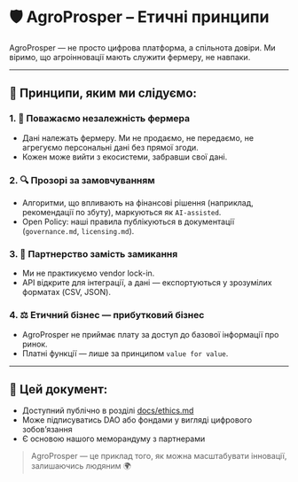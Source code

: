 # 🛡️ AgroProsper – Етичні принципи

AgroProsper — не просто цифрова платформа, а спільнота довіри. Ми віримо, що агроінновації мають служити фермеру, не навпаки.

---

## 🌾 Принципи, яким ми слідуємо:

### 1. 👣 Поважаємо незалежність фермера
- Дані належать фермеру. Ми не продаємо, не передаємо, не агрегуємо персональні дані без прямої згоди.
- Кожен може вийти з екосистеми, забравши свої дані.

### 2. 🔍 Прозорі за замовчуванням
- Алгоритми, що впливають на фінансові рішення (наприклад, рекомендації по збуту), маркуються як `AI-assisted`.
- Open Policy: наші правила публікуються в документації (`governance.md`, `licensing.md`).

### 3. 🧩 Партнерство замість замикання
- Ми не практикуємо vendor lock-in.
- API відкрите для інтеграції, а дані — експортуються у зрозумілих форматах (CSV, JSON).

### 4. ⚖️ Етичний бізнес — прибутковий бізнес
- AgroProsper не приймає плату за доступ до базової інформації про ринок.
- Платні функції — лише за принципом `value for value`.

---

## 📘 Цей документ:
- Доступний публічно в розділі [docs/ethics.md](./ethics.md)
- Може підписуватись DAO або фондами у вигляді цифрового зобов’язання
- Є основою нашого меморандуму з партнерами

> AgroProsper — це приклад того, як можна масштабувати інновації, залишаючись людяним 🌍

